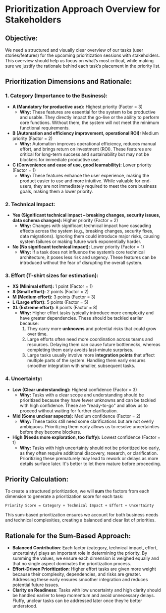 
# Prioritization Approach Overview for Stakeholders

## Objective:
We need a structured and visually clear overview of our tasks (user stories/features) for the upcoming prioritization sessions with stakeholders. This overview should help us focus on what’s most critical, while making sure we justify the rationale behind each task’s placement in the priority list.

## Prioritization Dimensions and Rationale:

### 1. Category (Importance to the Business):
- **A (Mandatory for productive use):** Highest priority (Factor = 3)
  - **Why:** These features are essential for the system to be productive and usable. They directly impact the go-live or the ability to perform core functions. Without them, the system will not meet the minimum functional requirements.
- **B (Automation and efficiency improvement, operational ROI):** Medium priority (Factor = 2)
  - **Why:** Automation improves operational efficiency, reduces manual effort, and brings return on investment (ROI). These features are critical for long-term success and sustainability but may not be blockers for immediate productive use.
- **C (Convenience and ease of use, good learnability):** Lower priority (Factor = 1)
  - **Why:** These features enhance the user experience, making the product easier to use and more intuitive. While valuable for end-users, they are not immediately required to meet the core business goals, making them a lower priority.

### 2. Technical Impact:
- **Yes (Significant technical impact – breaking changes, security issues, data schema changes):** Higher priority (Factor = 2)
  - **Why:** Changes with significant technical impact have cascading effects across the system (e.g., breaking changes, security fixes, data migrations). Ignoring them could introduce major risks, causing system failures or making future work exponentially harder.
- **No (No significant technical impact):** Lower priority (Factor = 1)
  - **Why:** If a task does not influence the system’s core technical architecture, it poses less risk and urgency. These features can be introduced without the fear of disrupting the overall system.

### 3. Effort (T-shirt sizes for estimation):
- **XS (Minimal effort):** 1 point (Factor = 1)
- **S (Small effort):** 2 points (Factor = 2)
- **M (Medium effort):** 3 points (Factor = 3)
- **L (Large effort):** 5 points (Factor = 5)
- **XL (Extreme effort):** 8 points (Factor = 8)
  - **Why:** Higher effort tasks typically introduce more complexity and have greater dependencies. These should be tackled earlier because:
    1. They carry more **unknowns** and potential risks that could grow over time.
    2. Large efforts often need more coordination across teams and resources. Delaying them can cause future bottlenecks, whereas completing them early avoids last-minute surprises.
    3. Large tasks usually involve more **integration points** that affect multiple parts of the system. Handling them early ensures smoother integration with smaller, subsequent tasks.

### 4. Uncertainty:
- **Low (Clear understanding):** Highest confidence (Factor = 3)
  - **Why:** Tasks with a clear scope and understanding should be prioritized because they have fewer unknowns and can be tackled with high confidence. These are "ready-to-go" and allow us to proceed without waiting for further clarification.
- **Mid (Some unclear aspects):** Medium confidence (Factor = 2)
  - **Why:** These tasks still need some clarifications but are not overly ambiguous. Prioritizing them early allows us to resolve uncertainties before they become blockers.
- **High (Needs more exploration, too fluffy):** Lowest confidence (Factor = 1)
  - **Why:** Tasks with high uncertainty should not be prioritized too early, as they often require additional discovery, research, or clarification. Prioritizing these prematurely may lead to rework or delays as more details surface later. It's better to let them mature before proceeding.

## Priority Calculation:

To create a structured prioritization, we will **sum** the factors from each dimension to generate a prioritization score for each task:

```
Priority Score = Category + Technical Impact + Effort + Uncertainty
```

This sum-based prioritization ensures we account for both business needs and technical complexities, creating a balanced and clear list of priorities.

## Rationale for the Sum-Based Approach:

- **Balanced Contribution**: Each factor (category, technical impact, effort, uncertainty) plays an important role in determining the priority. By summing the values, we ensure each dimension is weighed equally and that no single aspect dominates the prioritization process.
- **Effort-Driven Prioritization**: Higher effort tasks are given more weight because their complexity, dependencies, and risks are greater. Addressing these early ensures smoother integration and reduces potential future issues.
- **Clarity on Readiness**: Tasks with low uncertainty and high clarity should be handled earlier to keep momentum and avoid unnecessary delays. Fluffy, unclear tasks can be addressed later once they’re better understood.

